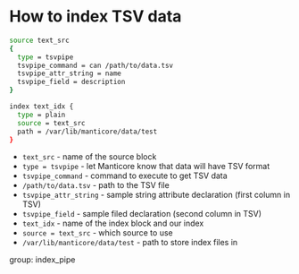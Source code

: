 # How to index TSV data

```bash
source text_src
{
  type = tsvpipe
  tsvpipe_command = can /path/to/data.tsv
  tsvpipe_attr_string = name
  tsvpipe_field = description
}

index text_idx {
  type = plain
  source = text_src
  path = /var/lib/manticore/data/test
}
```

- `text_src` - name of the source block
- `type = tsvpipe` - let Manticore know that data will have TSV format
- `tsvpipe_command` - command to execute to get TSV data
- `/path/to/data.tsv` - path to the TSV file
- `tsvpipe_attr_string` - sample string attribute declaration (first column in TSV)
- `tsvpipe_field` - sample filed declaration (second column in TSV)
- `text_idx` - name of the index block and our index
- `source = text_src` - which source to use
- `/var/lib/manticore/data/test` - path to store index files in

group: index_pipe


